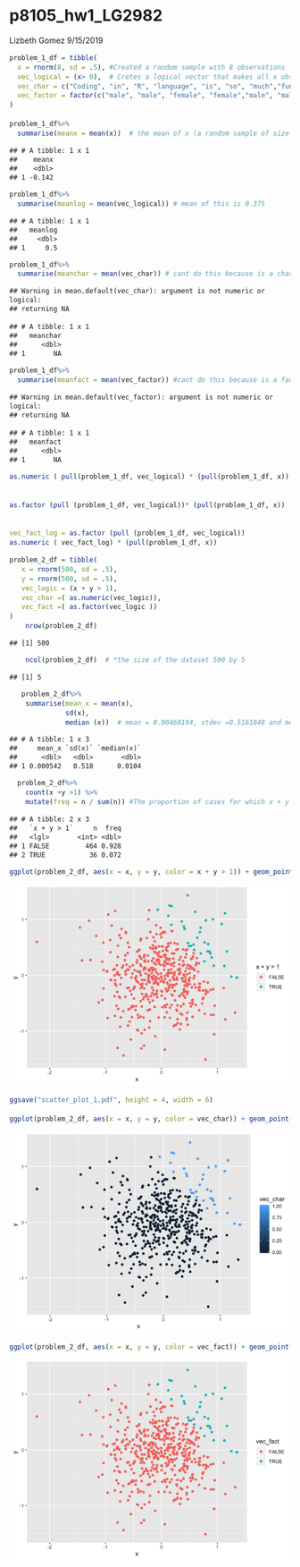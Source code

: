 p8105\_hw1\_LG2982
================
Lizbeth Gomez
9/15/2019

``` r
problem_1_df = tibble(
  x = rnorm(8, sd = .5), #Created a random sample with 8 observations
  vec_logical = (x> 0),  # Cretes a logical vector that makes all x obs >0
  vec_char = c("Coding", "in", "R", "language", "is", "so", "much","fun"), #created a vector with a character
  vec_factor = factor(c("male", "male", "female", "female","male", "male", "female", "female")) # created a variable with two level factor
)

problem_1_df%>%
  summarise(meanx = mean(x))  # the mean of x (a random sample of size 8 from a standard Normal distribution is 0.0563209   )
```

    ## # A tibble: 1 x 1
    ##    meanx
    ##    <dbl>
    ## 1 -0.142

``` r
problem_1_df%>%
  summarise(meanlog = mean(vec_logical)) # mean of this is 0.375    
```

    ## # A tibble: 1 x 1
    ##   meanlog
    ##     <dbl>
    ## 1     0.5

``` r
problem_1_df%>%
  summarise(meanchar = mean(vec_char)) # cant do this because is a character vector
```

    ## Warning in mean.default(vec_char): argument is not numeric or logical:
    ## returning NA

    ## # A tibble: 1 x 1
    ##   meanchar
    ##      <dbl>
    ## 1       NA

``` r
problem_1_df%>%
  summarise(meanfact = mean(vec_factor)) #cant do this because is a factor vector
```

    ## Warning in mean.default(vec_factor): argument is not numeric or logical:
    ## returning NA

    ## # A tibble: 1 x 1
    ##   meanfact
    ##      <dbl>
    ## 1       NA

``` r
as.numeric ( pull(problem_1_df, vec_logical) * (pull(problem_1_df, x)) #turns true =1 and false =0 
  

as.factor (pull (problem_1_df, vec_logical))* (pull(problem_1_df, x))  # cannot multiply a factor by a number, then you get only NAs


vec_fact_log = as.factor (pull (problem_1_df, vec_logical))
as.numeric ( vec_fact_log) * (pull(problem_1_df, x))
```

``` r
problem_2_df = tibble(
   x = rnorm(500, sd = .5),
   y = rnorm(500, sd = .5),
   vec_logic = (x + y > 1),
   vec_char =( as.numeric(vec_logic)),
   vec_fact =( as.factor(vec_logic ))
)
    nrow(problem_2_df)   
```

    ## [1] 500

``` r
    ncol(problem_2_df)  # *the size of the dataset 500 by 5
```

    ## [1] 5

``` r
   problem_2_df%>%
    summarise(mean_x = mean(x), 
              sd(x), 
              median (x))  # mean = 0.00460194, stdev =0.5161848 and median =-0.006032529   
```

    ## # A tibble: 1 x 3
    ##     mean_x `sd(x)` `median(x)`
    ##      <dbl>   <dbl>       <dbl>
    ## 1 0.000542   0.518      0.0104

``` r
  problem_2_df%>%
    count(x +y >1) %>%
    mutate(freq = n / sum(n)) #The proportion of cases for which x + y > 1 = 7.6%
```

    ## # A tibble: 2 x 3
    ##   `x + y > 1`     n  freq
    ##   <lgl>       <int> <dbl>
    ## 1 FALSE         464 0.928
    ## 2 TRUE           36 0.072

``` r
ggplot(problem_2_df, aes(x = x, y = y, color = x + y > 1)) + geom_point() # colored scatterplot where blue are x + y > 1 and pink are the values x + y =< 1
```

![](p8105_hw1_LG2982_files/figure-gfm/Problem_2-1.png)<!-- -->

``` r
ggsave("scatter_plot_1.pdf", height = 4, width = 6)

ggplot(problem_2_df, aes(x = x, y = y, color = vec_char)) + geom_point() # colored scatterplot where darker blue are the vaues are closer to zero and lighter blue are those closer to 1
```

![](p8105_hw1_LG2982_files/figure-gfm/Problem_2-2.png)<!-- -->

``` r
ggplot(problem_2_df, aes(x = x, y = y, color = vec_fact)) + geom_point()# colored scatterplot where blue are x + y > 1 and pink are the values x + y =< 1
```

![](p8105_hw1_LG2982_files/figure-gfm/Problem_2-3.png)<!-- -->
